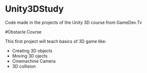 # Unity3DStudy
Code made in the projects of the Unity 3D course from GameDev.Tv

#Obstacle Course

This first project will teach basics of 3D game like:
- Creating 3D objects
- Moving 3D ojects
- Cinemachine Camera
- 3D collision